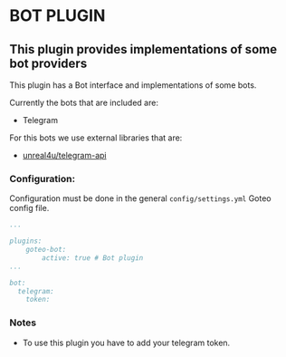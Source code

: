 # BOT PLUGIN

## This plugin provides implementations of some bot providers

This plugin has a Bot interface and implementations of some bots.

Currently the bots that are included are:

- Telegram

For this bots we use external libraries that are:

- [unreal4u/telegram-api](https://github.com/unreal4u/telegram-api)

### Configuration:

Configuration must be done in the general `config/settings.yml` Goteo config file.

```yaml
...

plugins:
    goteo-bot:
        active: true # Bot plugin
...

bot:
  telegram:
    token:

```

### Notes

- To use this plugin you have to add your telegram token. 

